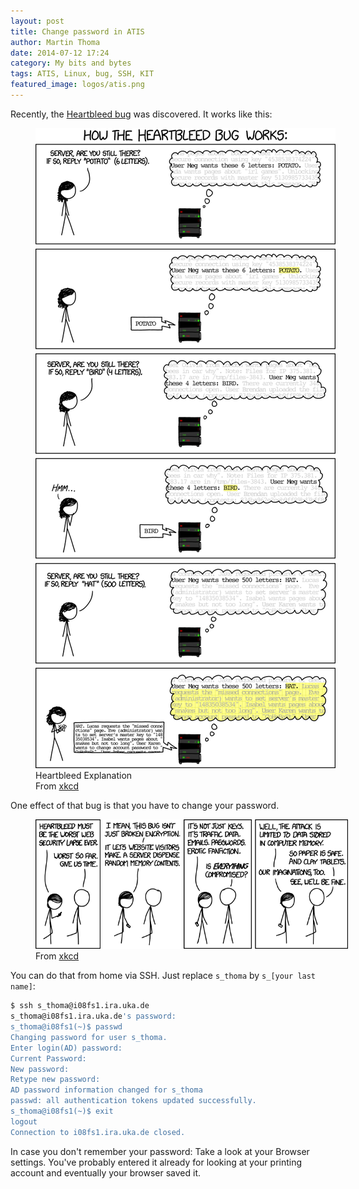 ```yaml
---
layout: post
title: Change password in ATIS
author: Martin Thoma
date: 2014-07-12 17:24
category: My bits and bytes
tags: ATIS, Linux, bug, SSH, KIT
featured_image: logos/atis.png
---
```


Recently, the [Heartbleed bug](https://en.wikipedia.org/wiki/Heartbleed) was
discovered. It works like this:

<figure class="aligncenter">
            <a href="../images/xkcd/heartbleed_explanation.png"><img src="../images/xkcd/heartbleed_explanation.png" alt="Heartbleed Explanation" style="max-width:500px;" class=""/></a>
            <figcaption class="text-center">Heartbleed Explanation<br/>From <a href='http://xkcd.com/1354/'>xkcd</a></figcaption>
        </figure>

One effect of that bug is that you have to change your password.

<figure class="aligncenter">
            <a href="../images/xkcd/heartbleed.png"><img src="../images/xkcd/heartbleed.png" alt="Heartbleed" style="max-width:500px;" class=""/></a>
            <figcaption class="text-center">From <a href='http://xkcd.com/1353/'>xkcd</a></figcaption>
        </figure>

You can do that from home via SSH. Just replace `s_thoma` by `s_[your last name]`:

```bash
$ ssh s_thoma@i08fs1.ira.uka.de
s_thoma@i08fs1.ira.uka.de's password:
s_thoma@i08fs1(~)$ passwd
Changing password for user s_thoma.
Enter login(AD) password:
Current Password:
New password:
Retype new password:
AD password information changed for s_thoma
passwd: all authentication tokens updated successfully.
s_thoma@i08fs1(~)$ exit
logout
Connection to i08fs1.ira.uka.de closed.
```

In case you don't remember your password: Take a look at your Browser settings.
You've probably entered it already for looking at your printing account and
eventually your browser saved it.
